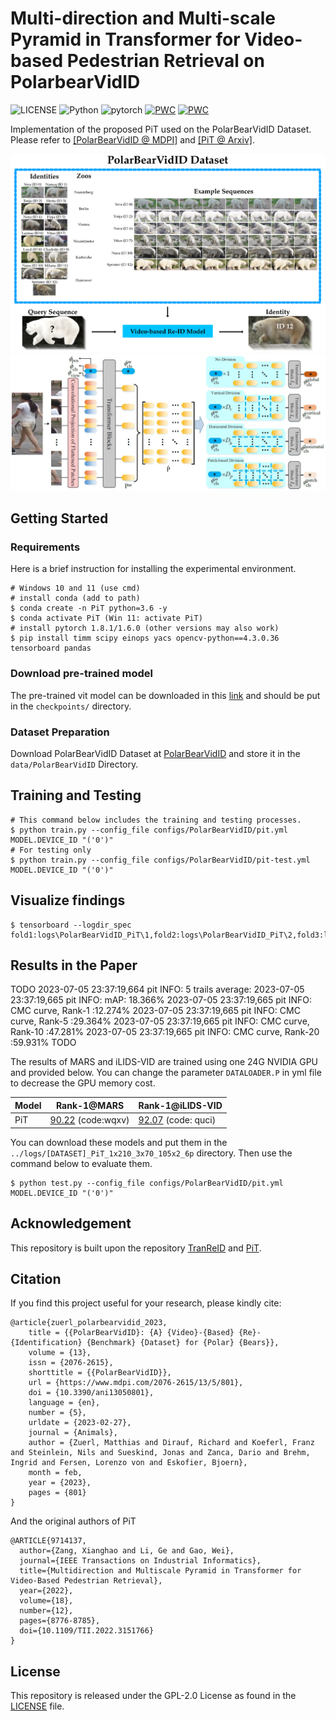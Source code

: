 # Multi-direction and Multi-scale Pyramid in Transformer for Video-based Pedestrian Retrieval on PolarbearVidID
![LICENSE](https://img.shields.io/badge/license-GPL%202.0-green) ![Python](https://img.shields.io/badge/python-3.6-blue.svg) ![pytorch](https://img.shields.io/badge/pytorch-1.8.1-orange) 
[![PWC](https://img.shields.io/endpoint.svg?url=https://paperswithcode.com/badge/multi-direction-and-multi-scale-pyramid-in-1/person-re-identification-on-ilids-vid)](https://paperswithcode.com/sota/person-re-identification-on-ilids-vid?p=multi-direction-and-multi-scale-pyramid-in-1) [![PWC](https://img.shields.io/endpoint.svg?url=https://paperswithcode.com/badge/multi-direction-and-multi-scale-pyramid-in-1/person-re-identification-on-mars)](https://paperswithcode.com/sota/person-re-identification-on-mars?p=multi-direction-and-multi-scale-pyramid-in-1)

Implementation of the proposed PiT used on the PolarBearVidID Dataset. Please refer to [[PolarBearVidID @ MDPI]](https://www.mdpi.com/2076-2615/13/5/801) and [[PiT @ Arxiv]](https://arxiv.org/pdf/2202.06014.pdf).

![dataset](./Dataset.png)
![framework](./framework.jpg)


## Getting Started
### Requirements
Here is a brief instruction for installing the experimental environment.
```
# Windows 10 and 11 (use cmd)
# install conda (add to path)
$ conda create -n PiT python=3.6 -y
$ conda activate PiT (Win 11: activate PiT)
# install pytorch 1.8.1/1.6.0 (other versions may also work)
$ pip install timm scipy einops yacs opencv-python==4.3.0.36 tensorboard pandas
```

### Download pre-trained model
The pre-trained vit model can be downloaded in this [link](https://github.com/rwightman/pytorch-image-models/releases/download/v0.1-vitjx/jx_vit_base_p16_224-80ecf9dd.pth) and should be put in the `checkpoints/` directory.

### Dataset Preparation
Download PolarBearVidID Dataset at [PolarBearVidID](https://zenodo.org/record/7564529) and store it in the `data/PolarBearVidID` Directory.

## Training and Testing
```
# This command below includes the training and testing processes.
$ python train.py --config_file configs/PolarBearVidID/pit.yml MODEL.DEVICE_ID "('0')"
# For testing only
$ python train.py --config_file configs/PolarBearVidID/pit-test.yml MODEL.DEVICE_ID "('0')"
```

## Visualize findings
```
$ tensorboard --logdir_spec fold1:logs\PolarBearVidID_PiT\1,fold2:logs\PolarBearVidID_PiT\2,fold3:logs\PolarBearVidID_PiT\3,fold4:logs\PolarBearVidID_PiT\4,fold5:logs\PolarBearVidID_PiT\5
```


## Results in the Paper
TODO
2023-07-05 23:37:19,664 pit INFO: 5 trails average:
2023-07-05 23:37:19,665 pit INFO: mAP: 18.366%
2023-07-05 23:37:19,665 pit INFO: CMC curve, Rank-1  :12.274%
2023-07-05 23:37:19,665 pit INFO: CMC curve, Rank-5  :29.364%
2023-07-05 23:37:19,665 pit INFO: CMC curve, Rank-10 :47.281%
2023-07-05 23:37:19,665 pit INFO: CMC curve, Rank-20 :59.931%
TODO

The results of MARS and iLIDS-VID are trained using one 24G NVIDIA GPU and provided below. You can change the parameter `DATALOADER.P` in yml file to decrease the GPU memory cost.

| Model | Rank-1@MARS | Rank-1@iLIDS-VID |
| --- | --- | --- |
| PiT |  [90.22](https://pan.baidu.com/s/1nw5yofEilW0ffG_ZF4eoXQ) (code:wqxv)|  [92.07](https://pan.baidu.com/s/10LosWwUMktTiWvbHEP1Tjw) (code: quci)|

You can download these models and put them in the `../logs/[DATASET]_PiT_1x210_3x70_105x2_6p` directory. Then use the command below to evaluate them.
 ```
$ python test.py --config_file configs/PolarBearVidID/pit.yml MODEL.DEVICE_ID "('0')" 
```


## Acknowledgement

This repository is built upon the repository [TranReID](https://github.com/damo-cv/TransReID) and [PiT](https://github.com/deropty/PiT).

## Citation
If you find this project useful for your research, please kindly cite:
```
@article{zuerl_polarbearvidid_2023,
	title = {{PolarBearVidID}: {A} {Video}-{Based} {Re}-{Identification} {Benchmark} {Dataset} for {Polar} {Bears}},
	volume = {13},
	issn = {2076-2615},
	shorttitle = {{PolarBearVidID}},
	url = {https://www.mdpi.com/2076-2615/13/5/801},
	doi = {10.3390/ani13050801},
	language = {en},
	number = {5},
	urldate = {2023-02-27},
	journal = {Animals},
	author = {Zuerl, Matthias and Dirauf, Richard and Koeferl, Franz and Steinlein, Nils and Sueskind, Jonas and Zanca, Dario and Brehm, Ingrid and Fersen, Lorenzo von and Eskofier, Bjoern},
	month = feb,
	year = {2023},
	pages = {801}
}
```
And the original authors of PiT

```
@ARTICLE{9714137,
  author={Zang, Xianghao and Li, Ge and Gao, Wei},
  journal={IEEE Transactions on Industrial Informatics}, 
  title={Multidirection and Multiscale Pyramid in Transformer for Video-Based Pedestrian Retrieval}, 
  year={2022},
  volume={18},
  number={12},
  pages={8776-8785},
  doi={10.1109/TII.2022.3151766}
}
```

## License
This repository is released under the GPL-2.0 License as found in the [LICENSE](LICENSE) file.
